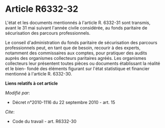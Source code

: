 # Article R6332-32

L'état et les documents mentionnés à l'article R. 6332-31 sont transmis, avant le 31 mai suivant l'année civile considérée,
au fonds paritaire de sécurisation des parcours professionnels. 

Le conseil d'administration du fonds paritaire de sécurisation des parcours professionnels peut, en tant que de besoin,
recourir à des experts, notamment des commissaires aux comptes, pour pratiquer des audits auprès des organismes collecteurs
paritaires agréés. Les organismes collecteurs leur présentent toutes pièces ou documents établissant la réalité et le bien-
fondé des éléments figurant sur l'état statistique et financier mentionné à l'article R. 6332-30.

**Liens relatifs à cet article**

_Modifié par_:

  - Décret n°2010-1116 du 22 septembre 2010 - art. 15

_Cite_:

  - Code du travail - art. R6332-30
